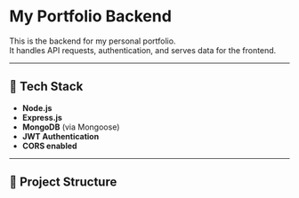 # My Portfolio Backend

This is the backend for my personal portfolio.  
It handles API requests, authentication, and serves data for the frontend.

---

## 🚀 Tech Stack
- **Node.js**
- **Express.js**
- **MongoDB** (via Mongoose)
- **JWT Authentication**
- **CORS enabled**

---

## 📂 Project Structure
